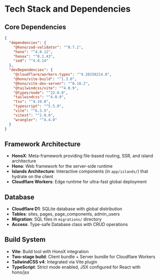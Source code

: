 # Tech Stack and Dependencies

## Core Dependencies
```json
{
  "dependencies": {
    "@hono/zod-validator": "^0.7.2",
    "hono": "^4.8.12",
    "honox": "^0.1.43", 
    "zod": "^4.0.14"
  },
  "devDependencies": {
    "@cloudflare/workers-types": "^4.20250214.0",
    "@hono/vite-build": "^1.3.0",
    "@hono/vite-dev-server": "^0.18.2",
    "@tailwindcss/vite": "^4.0.9",
    "@types/node": "^22.0.0",
    "tailwindcss": "^4.0.9",
    "tsx": "^4.19.0",
    "typescript": "^5.5.0",
    "vite": "^6.3.5",
    "vitest": "^2.0.0",
    "wrangler": "^4.4.0"
  }
}
```

## Framework Architecture
- **HonoX**: Meta-framework providing file-based routing, SSR, and island architecture
- **Hono**: Web framework for the server-side runtime
- **Islands Architecture**: Interactive components (in `app/islands/`) that hydrate on the client
- **Cloudflare Workers**: Edge runtime for ultra-fast global deployment

## Database
- **Cloudflare D1**: SQLite database with global distribution
- **Tables**: sites, pages, page_components, admin_users
- **Migration**: SQL files in `migrations/` directory
- **Access**: Type-safe Database class with CRUD operations

## Build System
- **Vite**: Build tool with HonoX integration
- **Two-stage build**: Client bundle + Server bundle for Cloudflare Workers
- **TailwindCSS v4**: Integrated via Vite plugin
- **TypeScript**: Strict mode enabled, JSX configured for React with hono/jsx